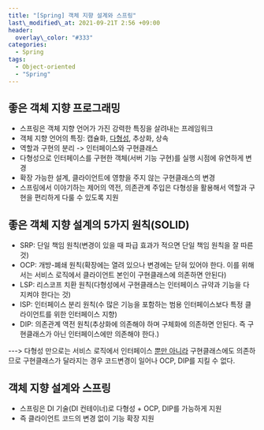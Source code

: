 ```yaml
---
title: "[Spring] 객체 지향 설계와 스프링"
last\_modified\_at: 2021-09-21T 2:56 +09:00
header:
  overlay\_color: "#333"
categories:
  - Spring
tags:
  - Object-oriented
  - "Spring"
---
```

## 좋은 객체 지향 프로그래밍
- 스프링은 객체 지향 언어가 가진 강력한 특징을 살려내는 프레임워크
- 객체 지향 언어의 특징: 캡슐화, <u>다형성</u>, 추상화, 상속
- 역할과 구현의 분리 -\> 인터페이스와 구현클래스
- 다형성으로 인터페이스를 구현한 객체(서버 기능 구현)를 실행 시점에 유연하게 변경
- 확장 가능한 설계, 클라이언트에 영향을 주지 않는 구현클래스의 변경
- 스프링에서 이야기하는 제어의 역전, 의존관계 주입은 다형성을 활용해서 역할과 구현을 편리하게 다룰 수 있도록 지원

## 좋은 객체 지향 설계의 5가지 원칙(SOLID)
- SRP: 단일 책임 원칙(변경이 있을 때 파급 효과가 적으면 단일 책임 원칙을 잘 따른 것)
- OCP: 개방-폐쇄 원칙(확장에는 열려 있으나 변경에는 닫혀 있어야 한다. 이를 위해서는 서비스 로직에서  클라이언트 본인이 구현클래스에 의존하면 안된다)
- LSP: 리스코프 치환 원칙(다형성에서 구현클래스는 인터페이스 규약과 기능을 다 지켜야 한다는 것)
- ISP: 인터페이스 분리 원칙(수 많은 기능을 포함하는 범용 인터페이스보다 특정 클라이언트를 위한 인터페이스 지향)
- DIP: 의존관계 역전 원칙(추상화에 의존해야 하며 구체화에 의존하면 안된다. 즉 구현클래스가 아닌 인터페이스에만 의존해야 한다.)

---> 다형성 만으로는 서비스 로직에서 인터페이스 <u>뿐만 아니라</u> 구현클래스에도 의존하므로 구현클래스가 달라지는 경우 코드변경이 일어나 OCP, DIP를 지킬 수 없다.

## 객체 지향 설계와 스프링
- 스프링은 DI 기술(DI 컨테이너)로 다형성 + OCP, DIP를 가능하게 지원
- 즉 클라이언트 코드의 변경 없이 기능 확장 지원
